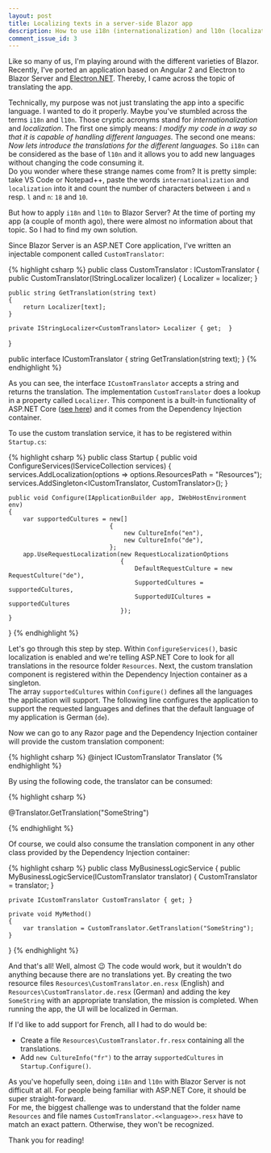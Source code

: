 ```yaml
---
layout: post
title: Localizing texts in a server-side Blazor app
description: How to use i18n (internationalization) and l10n (localization) with Blazor Server
comment_issue_id: 3
---
```


Like so many of us, I'm playing around with the different varieties of Blazor. Recently, I've ported an application based on Angular 2 and Electron to Blazor Server and [Electron.NET](https://github.com/ElectronNET). Thereby, I came across the topic of translating the app.

Technically, my purpose was not just translating the app into a specific language. I wanted to do it properly. Maybe you've stumbled across the terms `i18n` and `l10n`. Those cryptic acronyms stand for *internationalization* and *localization*. The first one simply means: *I modify my code in a way so that it is capable of handling different languages.* The second one means: *Now lets introduce the translations for the different languages.* So `i18n` can be considered as the base of `l10n` and it allows you to add new languages without changing the code consuming it.  
Do you wonder where these strange names come from? It is pretty simple: take VS Code or Notepad++, paste the words `internationalization` and `localization` into it and count the number of characters between `i` and `n` resp. `l` and `n`: `18` and `10`.

But how to apply `i18n` and `l10n` to Blazor Server? At the time of porting my app (a couple of month ago), there were almost no information about that topic. So I had to find my own solution.

Since Blazor Server is an ASP.NET Core application, I've written an injectable component called `CustomTranslator`:

{% highlight csharp %}
public class CustomTranslator : ICustomTranslator
{
    public CustomTranslator(IStringLocalizer<CustomTranslator> localizer)
    {
        Localizer = localizer;
    }

    public string GetTranslation(string text)
    {
        return Localizer[text];
    }

    private IStringLocalizer<CustomTranslator> Localizer { get;  }
}

public interface ICustomTranslator
{
    string GetTranslation(string text);
}
{% endhighlight %}

As you can see, the interface `ICustomTranslator` accepts a string and returns the translation. The implementation `CustomTranslator` does a lookup in a property called `Localizer`. This component is a built-in functionality of ASP.NET Core ([see here](https://docs.microsoft.com/en-us/aspnet/core/fundamentals/localization?view=aspnetcore-3.1)) and it comes from the Dependency Injection container.

To use the custom translation service, it has to be registered within `Startup.cs`:

{% highlight csharp %}
public class Startup
{
    public void ConfigureServices(IServiceCollection services)
    {
        services.AddLocalization(options => options.ResourcesPath = "Resources");
        services.AddSingleton<ICustomTranslator, CustomTranslator>();
    }

    public void Configure(IApplicationBuilder app, IWebHostEnvironment env)
    {
        var supportedCultures = new[]
                                {
                                    new CultureInfo("en"),
                                    new CultureInfo("de"),
                                };
        app.UseRequestLocalization(new RequestLocalizationOptions
                                   {
                                       DefaultRequestCulture = new RequestCulture("de"),
                                       SupportedCultures = supportedCultures,
                                       SupportedUICultures = supportedCultures
                                   });
    }
}
{% endhighlight %}

Let's go through this step by step. Within `ConfigureServices()`, basic localization is enabled and we're telling ASP.NET Core to look for all translations in the resource folder `Resources`. Next, the custom translation component is registered within the Dependency Injection container as a singleton.  
The array `supportedCultures` within `Configure()` defines all the languages the application will support. The following line configures the application to support the requested languages and defines that the default language of my application is German (`de`).

Now we can go to any Razor page and the Dependency Injection container will provide the custom translation component:

{% highlight csharp %}
@inject ICustomTranslator Translator
{% endhighlight %}

By using the following code, the translator can be consumed:

{% highlight csharp %}
<p>@Translator.GetTranslation("SomeString")</p>
{% endhighlight %}

Of course, we could also consume the translation component in any other class provided by the Dependency Injection container:

{% highlight csharp %}
public class MyBusinessLogicService
{
    public MyBusinessLogicService(ICustomTranslator translator)
    {
        CustomTranslator = translator;
    }

    private ICustomTranslator CustomTranslator { get; }

    private void MyMethod()
    {
        var translation = CustomTranslator.GetTranslation("SomeString");
    }
}
{% endhighlight %}

And that's all! Well, almost :wink: The code would work, but it wouldn't do anything because there are no translations yet. By creating the two resource files `Resources\CustomTranslator.en.resx` (English) and `Resources\CustomTranslator.de.resx` (German) and adding the key `SomeString` with an appropriate translation, the mission is completed. When running the app, the UI will be localized in German.

If I'd like to add support for French, all I had to do would be:
* Create a file `Resources\CustomTranslator.fr.resx` containing all the translations.
* Add `new CultureInfo("fr")` to the array `supportedCultures` in `Startup.Configure()`.

As you've hopefully seen, doing `i18n` and `l10n` with Blazor Server is not difficult at all. For people being familiar with ASP.NET Core, it should be super straight-forward.  
For me, the biggest challenge was to understand that the folder name `Resources` and file names `CustomTranslator.<<language>>.resx` have to match an exact pattern. Otherwise, they won't be recognized.

Thank you for reading!